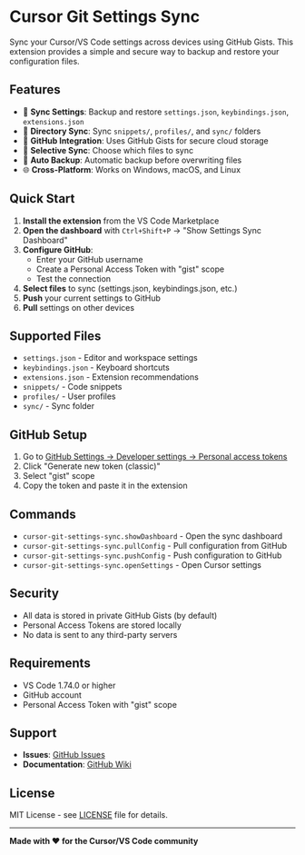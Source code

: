 # Cursor Git Settings Sync

Sync your Cursor/VS Code settings across devices using GitHub Gists. This extension provides a simple and secure way to backup and restore your configuration files.

## Features

- 🔄 **Sync Settings**: Backup and restore `settings.json`, `keybindings.json`, `extensions.json`
- 📁 **Directory Sync**: Sync `snippets/`, `profiles/`, and `sync/` folders
- 🔐 **GitHub Integration**: Uses GitHub Gists for secure cloud storage
- 🎯 **Selective Sync**: Choose which files to sync
- 🔄 **Auto Backup**: Automatic backup before overwriting files
- 🌐 **Cross-Platform**: Works on Windows, macOS, and Linux

## Quick Start

1. **Install the extension** from the VS Code Marketplace
2. **Open the dashboard** with `Ctrl+Shift+P` → "Show Settings Sync Dashboard"
3. **Configure GitHub**:
   - Enter your GitHub username
   - Create a Personal Access Token with "gist" scope
   - Test the connection
4. **Select files** to sync (settings.json, keybindings.json, etc.)
5. **Push** your current settings to GitHub
6. **Pull** settings on other devices

## Supported Files

- `settings.json` - Editor and workspace settings
- `keybindings.json` - Keyboard shortcuts
- `extensions.json` - Extension recommendations
- `snippets/` - Code snippets
- `profiles/` - User profiles
- `sync/` - Sync folder

## GitHub Setup

1. Go to [GitHub Settings → Developer settings → Personal access tokens](https://github.com/settings/tokens)
2. Click "Generate new token (classic)"
3. Select "gist" scope
4. Copy the token and paste it in the extension

## Commands

- `cursor-git-settings-sync.showDashboard` - Open the sync dashboard
- `cursor-git-settings-sync.pullConfig` - Pull configuration from GitHub
- `cursor-git-settings-sync.pushConfig` - Push configuration to GitHub
- `cursor-git-settings-sync.openSettings` - Open Cursor settings

## Security

- All data is stored in private GitHub Gists (by default)
- Personal Access Tokens are stored locally
- No data is sent to any third-party servers

## Requirements

- VS Code 1.74.0 or higher
- GitHub account
- Personal Access Token with "gist" scope

## Support

- **Issues**: [GitHub Issues](https://github.com/ddcsoftdev/cursor-settings-sync/issues)
- **Documentation**: [GitHub Wiki](https://github.com/ddcsoftdev/cursor-settings-sync/wiki)

## License

MIT License - see [LICENSE](LICENSE) file for details.

---

**Made with ❤️ for the Cursor/VS Code community**
